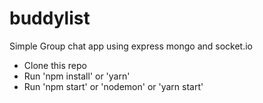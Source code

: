 # buddylist

Simple Group chat app using express mongo and socket.io

* Clone this repo
* Run 'npm install' or 'yarn'
* Run 'npm start' or 'nodemon' or 'yarn start'
